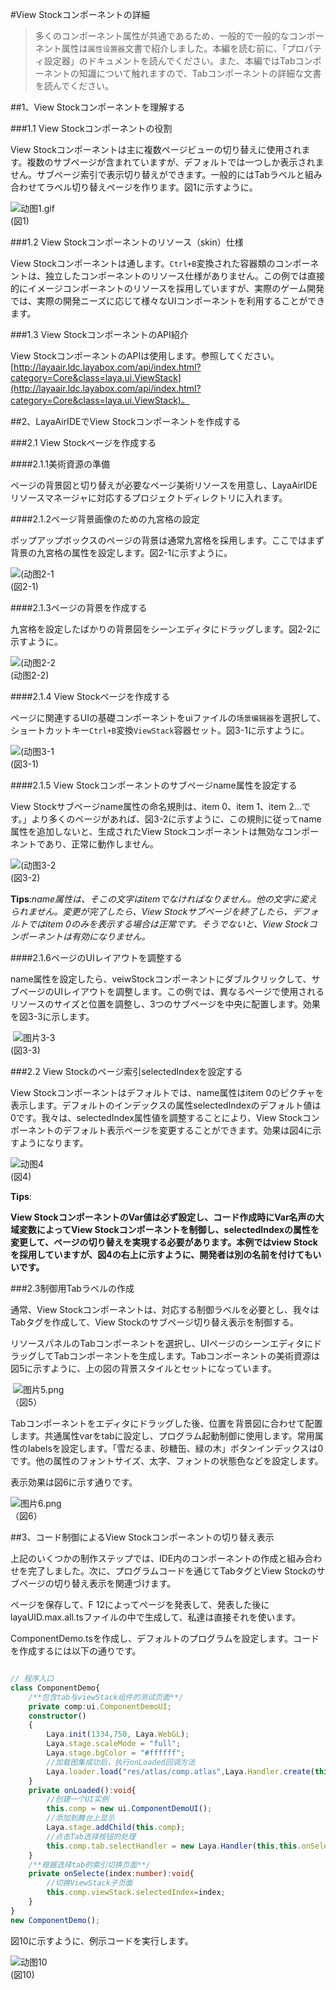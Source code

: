 #View Stockコンポーネントの詳細

>多くのコンポーネント属性が共通であるため、一般的で一般的なコンポーネント属性は`属性设置器`文書で紹介しました。本編を読む前に、「プロパティ設定器」のドキュメントを読んでください。また、本編ではTabコンポーネントの知識について触れますので、Tabコンポーネントの詳細な文書を読んでください。

##1、View Stockコンポーネントを理解する

###1.1 View Stockコンポーネントの役割

View Stockコンポーネントは主に複数ページビューの切り替えに使用されます。複数のサブページが含まれていますが、デフォルトでは一つしか表示されません。サブページ索引で表示切り替えができます。一般的にはTabラベルと組み合わせてラベル切り替えページを作ります。図1に示すように。

![动图1.gif](img/1.gif)<br/>(図1)

###1.2 View Stockコンポーネントのリソース（skin）仕様

View Stockコンポーネントは通します。`Ctrl+B`変換された容器類のコンポーネントは、独立したコンポーネントのリソース仕様がありません。この例では直接的にイメージコンポーネントのリソースを採用していますが、実際のゲーム開発では、実際の開発ニーズに応じて様々なUIコンポーネントを利用することができます。

###1.3 View StockコンポーネントのAPI紹介

View StockコンポーネントのAPIは使用します。参照してください。[http://layaair.ldc.layabox.com/api/index.html?category=Core&class=laya.ui.ViewStack](http://layaair.ldc.layabox.com/api/index.html?category=Core&class=laya.ui.ViewStack)。



##2、LayaAirIDEでView Stockコンポーネントを作成する

###2.1 View Stockページを作成する

####2.1.1美術資源の準備

ページの背景図と切り替えが必要なページ美術リソースを用意し、LayaAirIDEリソースマネージャに対応するプロジェクトディレクトリに入れます。

####2.1.2ページ背景画像のための九宮格の設定

ポップアップボックスのページの背景は通常九宮格を採用します。ここではまず背景の九宮格の属性を設定します。図2-1に示すように。

![(动图2-1](img/2-1.gif)<br/>(図2-1)

####2.1.3ページの背景を作成する

九宮格を設定したばかりの背景図をシーンエディタにドラッグします。図2-2に示すように。

![(动图2-2](img/2-2.gif) <br />(动图2-2)



####2.1.4 View Stockページを作成する

ページに関連するUIの基礎コンポーネントをuiファイルの`场景编辑器`を選択して、ショートカットキー`Ctrl+B`変換`ViewStack`容器セット。図3-1に示すように。

![(动图3-1](img/3-1.gif)<br/>(図3-1)



####2.1.5 View Stockコンポーネントのサブページname属性を設定する

View Stockサブページname属性の命名規則は、item 0、item 1、item 2…です。」より多くのページがあれば、図3-2に示すように、この規則に従ってname属性を追加しないと、生成されたView Stockコンポーネントは無効なコンポーネントであり、正常に動作しません。

![(动图3-2](img/3-2.gif)<br/>(図3-2)

**Tips**:*name属性は、そこの文字はitemでなければなりません。他の文字に変えられません。変更が完了したら、View Stockサブページを終了したら、デフォルトではitem 0のみを表示する場合は正常です。そうでないと、View Stockコンポーネントは有効になりません。*



####2.1.6ページのUIレイアウトを調整する

name属性を設定したら、veiwStockコンポーネントにダブルクリックして、サブページのUIレイアウトを調整します。この例では、異なるページで使用されるリソースのサイズと位置を調整し、3つのサブページを中央に配置します。効果を図3-3に示します。



​        ![图片3-3](img/3-3.png)<br/>(図3-3)



###2.2 View Stockのページ索引selectedIndexを設定する

View Stockコンポーネントはデフォルトでは、name属性はitem 0のピクチャを表示します。デフォルトのインデックスの属性selectedIndexのデフォルト値は0です。我々は、selectedIndex属性値を調整することにより、View Stockコンポーネントのデフォルト表示ページを変更することができます。効果は図4に示すようになります。

![动图4](img/4.gif)<br/>(図4)

**Tips**:

**View StockコンポーネントのVar値は必ず設定し、コード作成時にVar名声の大域変数によってView Stockコンポーネントを制御し、selectedIndexの属性を変更して、ページの切り替えを実現する必要があります。本例ではview Stockを採用していますが、図4の右上に示すように、開発者は別の名前を付けてもいいです。**



###2.3制御用Tabラベルの作成

通常、View Stockコンポーネントは、対応する制御ラベルを必要とし、我々はTabタグを作成して、View Stockのサブページ切り替え表示を制御する。

リソースパネルのTabコンポーネントを選択し、UIページのシーンエディタにドラッグしてTabコンポーネントを生成します。Tabコンポーネントの美術資源は図5に示すように、上の図の背景スタイルとセットになっています。



​        ![图片5.png](img/5.png)<br/>
（図5）

Tabコンポーネントをエディタにドラッグした後、位置を背景図に合わせて配置します。共通属性varをtabに設定し、プログラム起動制御に使用します。常用属性のlabelsを設定します。「雪だるま、砂糖缶、緑の木」ボタンインデックスは0です。他の属性のフォントサイズ、太字、フォントの状態色などを設定します。

表示効果は図6に示す通りです。

​![图片6.png](img/6.png)<br/>
（図6）



##3、コード制御によるView Stockコンポーネントの切り替え表示

上記のいくつかの制作ステップでは、IDE内のコンポーネントの作成と組み合わせを完了しました。次に、プログラムコードを通じてTabタグとView Stockのサブページの切り替え表示を関連づけます。

ページを保存して、F 12によってページを発表して、発表した後にlayaUID.max.all.tsファイルの中で生成して、私達は直接それを使います。



ComponentDemo.tsを作成し、デフォルトのプログラムを設定します。コードを作成するには以下の通りです。


```typescript

// 程序入口
class ComponentDemo{
    /**包含tab与viewStack组件的测试页面**/
    private comp:ui.ComponentDemoUI;
    constructor()
    {
        Laya.init(1334,750, Laya.WebGL);
        Laya.stage.scaleMode = "full";
        Laya.stage.bgColor = "#ffffff";
        //加载图集成功后，执行onLoaded回调方法
        Laya.loader.load("res/atlas/comp.atlas",Laya.Handler.create(this,this.onLoaded));
    }
    private onLoaded():void{
        //创建一个UI实例
        this.comp = new ui.ComponentDemoUI();
        //添加到舞台上显示
        Laya.stage.addChild(this.comp);
        //点击Tab选择按钮的处理
        this.comp.tab.selectHandler = new Laya.Handler(this,this.onSelecte);
    }
    /**根据选择tab的索引切换页面**/
    private onSelecte(index:number):void{
        //切换ViewStack子页面
		this.comp.viewStack.selectedIndex=index;
    }
}
new ComponentDemo();
```


図10に示すように、例示コードを実行します。

![动图10](img/1.gif)<br/>(図10)